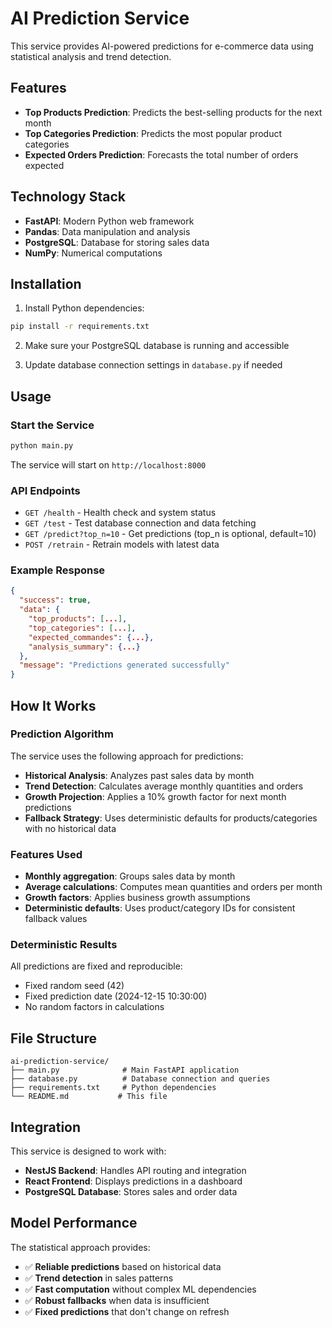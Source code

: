# AI Prediction Service

This service provides AI-powered predictions for e-commerce data using statistical analysis and trend detection.

## Features

- **Top Products Prediction**: Predicts the best-selling products for the next month
- **Top Categories Prediction**: Predicts the most popular product categories
- **Expected Orders Prediction**: Forecasts the total number of orders expected

## Technology Stack

- **FastAPI**: Modern Python web framework
- **Pandas**: Data manipulation and analysis
- **PostgreSQL**: Database for storing sales data
- **NumPy**: Numerical computations

## Installation

1. Install Python dependencies:
```bash
pip install -r requirements.txt
```

2. Make sure your PostgreSQL database is running and accessible

3. Update database connection settings in `database.py` if needed

## Usage

### Start the Service

```bash
python main.py
```

The service will start on `http://localhost:8000`

### API Endpoints

- `GET /health` - Health check and system status
- `GET /test` - Test database connection and data fetching
- `GET /predict?top_n=10` - Get predictions (top_n is optional, default=10)
- `POST /retrain` - Retrain models with latest data

### Example Response

```json
{
  "success": true,
  "data": {
    "top_products": [...],
    "top_categories": [...],
    "expected_commandes": {...},
    "analysis_summary": {...}
  },
  "message": "Predictions generated successfully"
}
```

## How It Works

### Prediction Algorithm

The service uses the following approach for predictions:

- **Historical Analysis**: Analyzes past sales data by month
- **Trend Detection**: Calculates average monthly quantities and orders
- **Growth Projection**: Applies a 10% growth factor for next month predictions
- **Fallback Strategy**: Uses deterministic defaults for products/categories with no historical data

### Features Used

- **Monthly aggregation**: Groups sales data by month
- **Average calculations**: Computes mean quantities and orders per month
- **Growth factors**: Applies business growth assumptions
- **Deterministic defaults**: Uses product/category IDs for consistent fallback values

### Deterministic Results

All predictions are fixed and reproducible:
- Fixed random seed (42)
- Fixed prediction date (2024-12-15 10:30:00)
- No random factors in calculations

## File Structure

```
ai-prediction-service/
├── main.py              # Main FastAPI application
├── database.py          # Database connection and queries
├── requirements.txt     # Python dependencies
└── README.md           # This file
```

## Integration

This service is designed to work with:
- **NestJS Backend**: Handles API routing and integration
- **React Frontend**: Displays predictions in a dashboard
- **PostgreSQL Database**: Stores sales and order data

## Model Performance

The statistical approach provides:
- ✅ **Reliable predictions** based on historical data
- ✅ **Trend detection** in sales patterns
- ✅ **Fast computation** without complex ML dependencies
- ✅ **Robust fallbacks** when data is insufficient
- ✅ **Fixed predictions** that don't change on refresh 